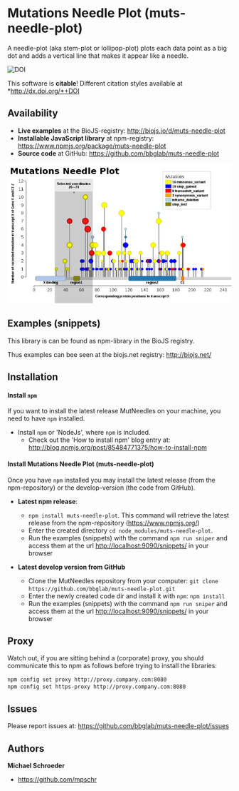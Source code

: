 Mutations Needle Plot (muts-needle-plot)
=================================================

A needle-plot (aka stem-plot or lollipop-plot) plots each data point as a big dot and adds a vertical line that makes it appear like a needle. 

![DOI](https://zenodo.org/badge/7688/bbglab/muts-needle-plot.svg)

This software is **citable**! Different citation styles available at *http://dx.doi.org/*+DOI

Availability
-----------------------

   * **Live examples** at the BioJS-registry: <http://biojs.io/d/muts-needle-plot>
   * **Installable JavaScript library** at npm-registry: <https://www.npmjs.org/package/muts-needle-plot>
   * **Source code** at GitHub: <https://github.com/bbglab/muts-needle-plot>

![Image of a Needle-Plot](mutations-needle-plot.png)

Examples (snippets)
----------------------

This library is can be found as npm-library in the BioJS registry.

 Thus examples can bee seen at the biojs.net registry: <http://biojs.net/>


Installation
-----------------

#### Install `npm`

If you want to install the latest release MutNeedles on your machine, you need to have `npm` installed.

  * Install `npm` or 'NodeJs', where `npm` is included.
    * Check out the 'How to install npm' blog entry at: <http://blog.npmjs.org/post/85484771375/how-to-install-npm>


#### Install Mutations Needle Plot (muts-needle-plot)


Once you have `npm` installed you may install the latest release (from the npm-repository) or the develop-version
(the code from GitHub).

  * **Latest npm release**:
    * ```npm install muts-needle-plot```. This command will retrieve the latest release from the npm-repository (https://www.npmjs.org/)
    * Enter the created directory `cd node_modules/muts-needle-plot`.
    * Run the examples (snippets) with the command `npm run sniper` and access them at the url <http://localhost:9090/snippets/> in your browser

  * **Latest develop version from GitHub**
      * Clone the MutNeedles repository from your computer: ```git clone https://github.com/bbglab/muts-needle-plot.git```
      * Enter the newly created code dir and install it with `npm`: ```npm install```
      * Run the examples (snippets) with the command `npm run sniper` and access them at the url <http://localhost:9090/snippets/> in your browser

Proxy
-----------
Watch out, if you are sitting behind a (corporate) proxy, you should communicate this to npm as follows before trying to install the libraries:

```
npm config set proxy http://proxy.company.com:8080
npm config set https-proxy http://proxy.company.com:8080
```

Issues
----------

Please report issues at: <https://github.com/bbglab/muts-needle-plot/issues>

Authors
--------

**Michael Schroeder**

+ <https://github.com/mpschr>


